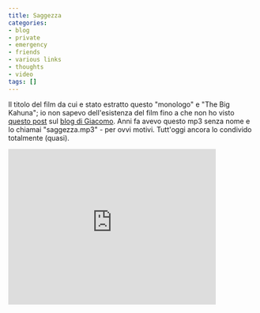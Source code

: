 ```yaml
---
title: Saggezza
categories:
- blog
- private
- emergency
- friends
- various links
- thoughts
- video
tags: []
---
```

Il titolo del film da cui e stato estratto questo "monologo" e "The Big
Kahuna"; io non sapevo dell'esistenza del film fino a che non ho visto [questo
post](http://hukk.netsons.org/2007/05/29/the-big-kahuna/
"http://hukk.netsons.org/2007/05/29/the-big-kahuna/" ) sul [blog di
Giacomo](http://hukk.netsons.org/ "http://hukk.netsons.org/" ). Anni fa avevo
questo mp3 senza nome e lo chiamai "saggezza.mp3" - per ovvi motivi. Tutt'oggi
ancora lo condivido totalmente (quasi).

<iframe width="420" height="315" src="https://www.youtube.com/embed/fFu1Ms0BhtU" frameborder="0" allowfullscreen></iframe>

